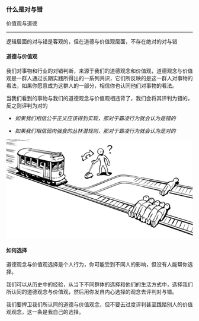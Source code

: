 ### 什么是对与错

价值观与道德

---

逻辑层面的对与错是客观的，但在道德与价值观层面，不存在绝对的对与错

#### 道德与价值观

我们对事物和行业的对错判断，来源于我们的道德观念和价值观，道德观念与价值观是一群人通过长期实践所得出的一系列共识，它们所反映的是这一群人对事物的看法，如果你愿意成为这群人的一部分，相信你也认同他们对事物的看法。

当我们看到的事物与我们的道德观念与价值观相违背了，我们会将其评判为错的，反之则评判为对的

* _如果我们相信公平正义应该得到实现，那对于霸凌行为就会认为是错的_

* _如果我们相信弱肉强食的丛林潜规则，那对于霸凌行为就会认为是对的_

![](/assets/moral-question.jpg)

#### 如何选择

道德观念与价值观选择是个人行为，你可能受到不同人的影响，但没有人能帮你选择。

我们可以从历史中的经验，从当下不同群体的选择和他们的生活方式中，选择我们所认同的道德观念与价值观，然后用你发自内心选择的观念去评判对与错。

我们要捍卫我们所认同的道德与价值观念，但不要去过度评判甚至践踏别人的价值观观念，这一条是我自己的选择。

